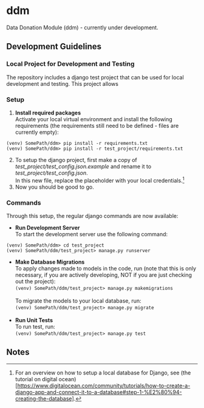 # ddm
Data Donation Module (ddm) - currently under development.

## Development Guidelines
### Local Project for Development and Testing
The repository includes a django test project that can be used for local development and testing.
This project allows 

### Setup

1. **Install required packages** \
Activate your local virtual environment and install the following requirements
(the requirements still need to be defined - files are currently empty):
```
(venv) SomePath/ddm> pip install -r requirements.txt
(venv) SomePath/ddm> pip install -r test_project/requirements.txt
```
2. To setup the django project, first make a copy of *test_project/test_config.json.example* and rename it to *test_project/test_config.json*. \
In this new file, replace the placeholder with your local credentials.[^1]
3. Now you should be good to go.


### Commands
Through this setup, the regular django commands are now available:

- **Run Development Server** \
To start the development server use the following command:
```
(venv) SomePath/ddm> cd test_project
(venv) SomePath/ddm/test_project> manage.py runserver
```
- **Make Database Migrations** \
To apply changes made to models in the code, run (note that this is only necessary, 
if you are actively developing, NOT if you are just checking out the project): \
`(venv) SomePath/ddm/test_project> manage.py makemigrations` \
 \
To migrate the models to your local database, run: \
`(venv) SomePath/ddm/test_project> manage.py migrate` \
&nbsp;
- **Run Unit Tests** \
To run test, run: \
`(venv) SomePath/ddm/test_project> manage.py test`

## Notes
[^1]: For an overview on how to setup a local database for Django, see (the tutorial on digital ocean) [https://www.digitalocean.com/community/tutorials/how-to-create-a-django-app-and-connect-it-to-a-database#step-1-%E2%80%94-creating-the-database].
